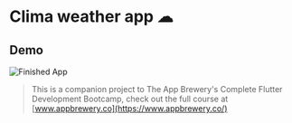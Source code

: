 
# Clima weather app ☁

## Demo

![Finished App](https://github.com/londonappbrewery/Images/blob/master/clima-demo.gif)

>This is a companion project to The App Brewery's Complete Flutter Development Bootcamp, check out the full course at [www.appbrewery.co](https://www.appbrewery.co/)

